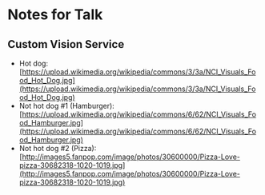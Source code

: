 # Notes for Talk

## Custom Vision Service

- Hot dog: [https://upload.wikimedia.org/wikipedia/commons/3/3a/NCI_Visuals_Food_Hot_Dog.jpg](https://upload.wikimedia.org/wikipedia/commons/3/3a/NCI_Visuals_Food_Hot_Dog.jpg)
- Not hot dog #1 (Hamburger): [https://upload.wikimedia.org/wikipedia/commons/6/62/NCI_Visuals_Food_Hamburger.jpg](https://upload.wikimedia.org/wikipedia/commons/6/62/NCI_Visuals_Food_Hamburger.jpg)
- Not hot dog #2 (Pizza): [http://images5.fanpop.com/image/photos/30600000/Pizza-Love-pizza-30682318-1020-1019.jpg](http://images5.fanpop.com/image/photos/30600000/Pizza-Love-pizza-30682318-1020-1019.jpg)

